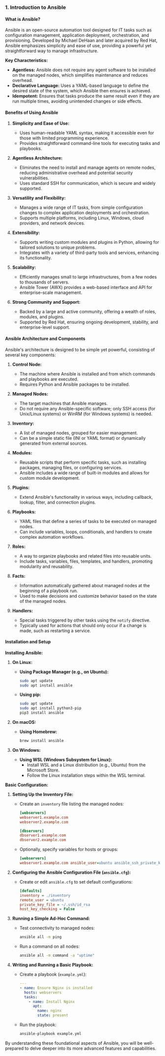 ### 1. Introduction to Ansible

#### What is Ansible?

Ansible is an open-source automation tool designed for IT tasks such as configuration management, application deployment, orchestration, and provisioning. Developed by Michael DeHaan and later acquired by Red Hat, Ansible emphasizes simplicity and ease of use, providing a powerful yet straightforward way to manage infrastructure.

**Key Characteristics:**
- **Agentless:** Ansible does not require any agent software to be installed on the managed nodes, which simplifies maintenance and reduces overhead.
- **Declarative Language:** Uses a YAML-based language to define the desired state of the system, which Ansible then ensures is achieved.
- **Idempotent:** Ensures that tasks produce the same result even if they are run multiple times, avoiding unintended changes or side effects.

#### Benefits of Using Ansible

1. **Simplicity and Ease of Use:**
   - Uses human-readable YAML syntax, making it accessible even for those with limited programming experience.
   - Provides straightforward command-line tools for executing tasks and playbooks.

2. **Agentless Architecture:**
   - Eliminates the need to install and manage agents on remote nodes, reducing administrative overhead and potential security vulnerabilities.
   - Uses standard SSH for communication, which is secure and widely supported.

3. **Versatility and Flexibility:**
   - Manages a wide range of IT tasks, from simple configuration changes to complex application deployments and orchestration.
   - Supports multiple platforms, including Linux, Windows, cloud providers, and network devices.

4. **Extensibility:**
   - Supports writing custom modules and plugins in Python, allowing for tailored solutions to unique problems.
   - Integrates with a variety of third-party tools and services, enhancing its functionality.

5. **Scalability:**
   - Efficiently manages small to large infrastructures, from a few nodes to thousands of servers.
   - Ansible Tower (AWX) provides a web-based interface and API for enterprise-scale management.

6. **Strong Community and Support:**
   - Backed by a large and active community, offering a wealth of roles, modules, and plugins.
   - Supported by Red Hat, ensuring ongoing development, stability, and enterprise-level support.

#### Ansible Architecture and Components

Ansible's architecture is designed to be simple yet powerful, consisting of several key components:

1. **Control Node:**
   - The machine where Ansible is installed and from which commands and playbooks are executed.
   - Requires Python and Ansible packages to be installed.

2. **Managed Nodes:**
   - The target machines that Ansible manages.
   - Do not require any Ansible-specific software; only SSH access (for Unix/Linux systems) or WinRM (for Windows systems) is needed.

3. **Inventory:**
   - A list of managed nodes, grouped for easier management.
   - Can be a simple static file (INI or YAML format) or dynamically generated from external sources.

4. **Modules:**
   - Reusable scripts that perform specific tasks, such as installing packages, managing files, or configuring services.
   - Ansible includes a wide range of built-in modules and allows for custom module development.

5. **Plugins:**
   - Extend Ansible's functionality in various ways, including callback, lookup, filter, and connection plugins.

6. **Playbooks:**
   - YAML files that define a series of tasks to be executed on managed nodes.
   - Can include variables, loops, conditionals, and handlers to create complex automation workflows.

7. **Roles:**
   - A way to organize playbooks and related files into reusable units.
   - Include tasks, variables, files, templates, and handlers, promoting modularity and reusability.

8. **Facts:**
   - Information automatically gathered about managed nodes at the beginning of a playbook run.
   - Used to make decisions and customize behavior based on the state of the managed nodes.

9. **Handlers:**
   - Special tasks triggered by other tasks using the `notify` directive.
   - Typically used for actions that should only occur if a change is made, such as restarting a service.

#### Installation and Setup

**Installing Ansible:**

1. **On Linux:**
   - **Using Package Manager (e.g., on Ubuntu):**
     ```bash
     sudo apt update
     sudo apt install ansible
     ```
   - **Using pip:**
     ```bash
     sudo apt update
     sudo apt install python3-pip
     pip3 install ansible
     ```

2. **On macOS:**
   - **Using Homebrew:**
     ```bash
     brew install ansible
     ```

3. **On Windows:**
   - **Using WSL (Windows Subsystem for Linux):**
     - Install WSL and a Linux distribution (e.g., Ubuntu) from the Microsoft Store.
     - Follow the Linux installation steps within the WSL terminal.

**Basic Configuration:**

1. **Setting Up the Inventory File:**
   - Create an `inventory` file listing the managed nodes:
     ```ini
     [webservers]
     webserver1.example.com
     webserver2.example.com

     [dbservers]
     dbserver1.example.com
     dbserver2.example.com
     ```
   - Optionally, specify variables for hosts or groups:
     ```ini
     [webservers]
     webserver1.example.com ansible_user=ubuntu ansible_ssh_private_key_file=~/.ssh/id_rsa
     ```

2. **Configuring the Ansible Configuration File (`ansible.cfg`):**
   - Create or edit `ansible.cfg` to set default configurations:
     ```ini
     [defaults]
     inventory = ./inventory
     remote_user = ubuntu
     private_key_file = ~/.ssh/id_rsa
     host_key_checking = False
     ```

3. **Running a Simple Ad-Hoc Command:**
   - Test connectivity to managed nodes:
     ```bash
     ansible all -m ping
     ```
   - Run a command on all nodes:
     ```bash
     ansible all -m command -a "uptime"
     ```

4. **Writing and Running a Basic Playbook:**
   - Create a playbook (`example.yml`):
     ```yaml
     ---
     - name: Ensure Nginx is installed
       hosts: webservers
       tasks:
         - name: Install Nginx
           apt:
             name: nginx
             state: present
     ```
   - Run the playbook:
     ```bash
     ansible-playbook example.yml
     ```

By understanding these foundational aspects of Ansible, you will be well-prepared to delve deeper into its more advanced features and capabilities.
